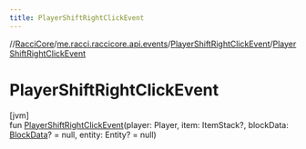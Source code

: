 ```yaml
---
title: PlayerShiftRightClickEvent
---
```

//[RacciCore](../../../index.html)/[me.racci.raccicore.api.events](../index.html)/[PlayerShiftRightClickEvent](index.html)/[PlayerShiftRightClickEvent](-player-shift-right-click-event.html)



# PlayerShiftRightClickEvent



[jvm]\
fun [PlayerShiftRightClickEvent](-player-shift-right-click-event.html)(player: Player, item: ItemStack?, blockData: [BlockData](../-block-data/index.html)? = null, entity: Entity? = null)




